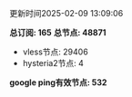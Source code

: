 更新时间2025-02-09 13:09:06

**总订阅: 165**
**总节点: 48871**
- vless节点: 29406
- hysteria2节点: 4

**google ping有效节点: 532**
